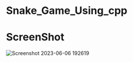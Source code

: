 # Snake_Game_Using_cpp

# ScreenShot

![Screenshot 2023-06-06 192619](https://github.com/NitinSharma973/Snake_Game_Using_cpp/assets/89895011/619ea185-f2cb-4f1b-aaa9-a842178a2da1)
